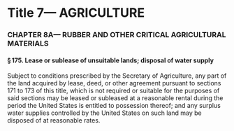 
# Title 7— AGRICULTURE
### CHAPTER 8A— RUBBER AND OTHER CRITICAL AGRICULTURAL MATERIALS
#### § 175. Lease or sublease of unsuitable lands; disposal of water supply

Subject to conditions prescribed by the Secretary of Agriculture, any part of the land acquired by lease, deed, or other agreement pursuant to sections 171 to 173 of this title, which is not required or suitable for the purposes of said sections may be leased or subleased at a reasonable rental during the period the United States is entitled to possession thereof; and any surplus water supplies controlled by the United States on such land may be disposed of at reasonable rates.
